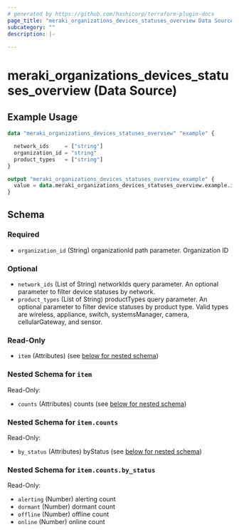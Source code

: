 ```yaml
---
# generated by https://github.com/hashicorp/terraform-plugin-docs
page_title: "meraki_organizations_devices_statuses_overview Data Source - terraform-provider-meraki"
subcategory: ""
description: |-
  
---
```


# meraki_organizations_devices_statuses_overview (Data Source)



## Example Usage

```terraform
data "meraki_organizations_devices_statuses_overview" "example" {

  network_ids     = ["string"]
  organization_id = "string"
  product_types   = ["string"]
}

output "meraki_organizations_devices_statuses_overview_example" {
  value = data.meraki_organizations_devices_statuses_overview.example.item
}
```

<!-- schema generated by tfplugindocs -->
## Schema

### Required

- `organization_id` (String) organizationId path parameter. Organization ID

### Optional

- `network_ids` (List of String) networkIds query parameter. An optional parameter to filter device statuses by network.
- `product_types` (List of String) productTypes query parameter. An optional parameter to filter device statuses by product type. Valid types are wireless, appliance, switch, systemsManager, camera, cellularGateway, and sensor.

### Read-Only

- `item` (Attributes) (see [below for nested schema](#nestedatt--item))

<a id="nestedatt--item"></a>
### Nested Schema for `item`

Read-Only:

- `counts` (Attributes) counts (see [below for nested schema](#nestedatt--item--counts))

<a id="nestedatt--item--counts"></a>
### Nested Schema for `item.counts`

Read-Only:

- `by_status` (Attributes) byStatus (see [below for nested schema](#nestedatt--item--counts--by_status))

<a id="nestedatt--item--counts--by_status"></a>
### Nested Schema for `item.counts.by_status`

Read-Only:

- `alerting` (Number) alerting count
- `dormant` (Number) dormant count
- `offline` (Number) offline count
- `online` (Number) online count
